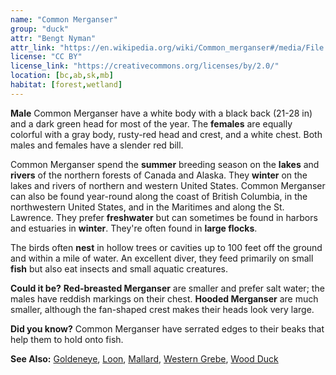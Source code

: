 ```yaml
---
name: "Common Merganser"
group: "duck"
attr: "Bengt Nyman"
attr_link: "https://en.wikipedia.org/wiki/Common_merganser#/media/File:Mergus_merganser,_female_and_male,_Vaxholm,_Sweden.jpg"
license: "CC BY"
license_link: "https://creativecommons.org/licenses/by/2.0/"
location: [bc,ab,sk,mb]
habitat: [forest,wetland]
---
```

**Male** Common Merganser have a white body with a black back (21-28 in) and a dark green head for most of the year. The **females** are equally colorful with a gray body, rusty-red head and crest, and a white chest. Both males and females have a slender red bill.

Common Merganser spend the **summer** breeding season on the **lakes** and **rivers** of the northern forests of Canada and Alaska. They **winter** on the lakes and rivers of northern and western United States. Common Merganser can also be found year-round along the coast of British Columbia, in the northwestern United States, and in the Maritimes and along the St. Lawrence.  They prefer **freshwater** but can sometimes be found in harbors and estuaries in **winter**. They're often found in **large flocks**.

The birds often **nest** in hollow trees or cavities up to 100 feet off the ground and within a mile of water. An excellent diver, they feed primarily on small **fish** but also eat insects and small aquatic creatures.

**Could it be?** **Red-breasted Merganser** are smaller and prefer salt water; the males have reddish markings on their chest. **Hooded Merganser** are much smaller, although the fan-shaped crest makes their heads look very large.

**Did you know?** Common Merganser have serrated edges to their beaks that help them to hold onto fish.

<!-- generated, do not edit -->
**See Also:**
[Goldeneye](/birds/goldeye/),
[Loon](/birds/loon/),
[Mallard](/birds/mallard/),
[Western Grebe](/birds/westgrebe/),
[Wood Duck](/birds/woodduck/)
